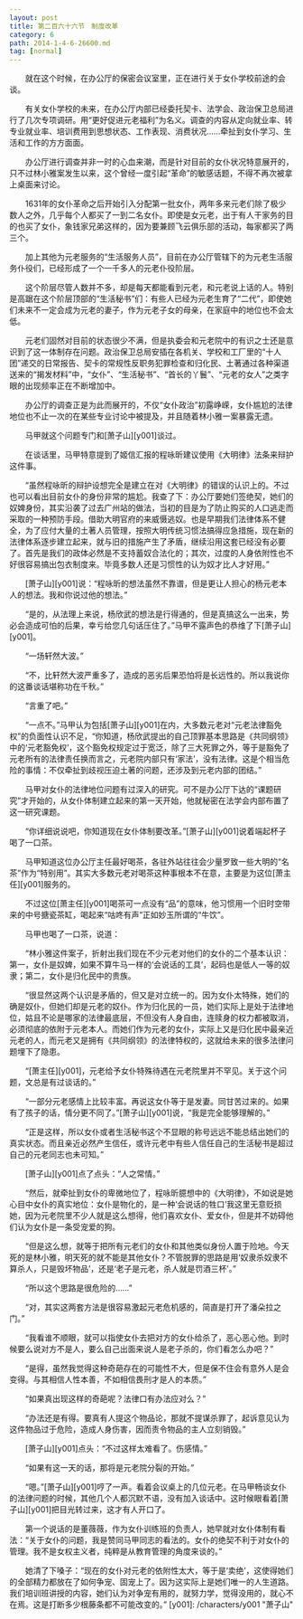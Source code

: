 ```yaml
---
layout: post
title: 第二百六十六节　制度改革
category: 6
path: 2014-1-4-6-26600.md
tag: [normal]
---
```


　　就在这个时候，在办公厅的保密会议室里，正在进行关于女仆学校前途的会谈。

　　有关女仆学校的未来，在办公厅内部已经委托契卡、法学会、政治保卫总局进行了几次专项调研。用“更好促进元老福利”为名义。调查的内容从定向就业率、转专业就业率、培训费用到思想状态、工作表现、消费状况……牵扯到女仆学习、生活和工作的方方面面。

　　办公厅进行调查并非一时的心血来潮，而是针对目前的女仆状况特意展开的，只不过林小雅案发生以来，这个曾经一度引起“革命”的敏感话题，不得不再次被拿上桌面来讨论。

　　1631年的女仆革命之后开始引入分配第一批女仆，两年多来元老们除了极少数人之外，几乎每个人都买了一到二名女仆。即使是女元老，出于有人干家务的目的也买了女仆，象钱家兄弟这样的，因为要兼顾飞云俱乐部的活动，每家都买了两三个。

　　加上其他为元老服务的“生活服务人员”，目前在办公厅管辖下的为元老生活服务仆役们，已经形成了一个一千多人的元老仆役阶层。

　　这个阶层尽管人数并不多，却是每天都能看到元老，和元老说上话的人。特别是高踞在这个阶层顶部的“生活秘书”们：有些人已经为元老生育了“二代”，即使她们未来不一定会成为元老的妻子，作为元老子女的母亲，在家庭中的地位也不会太低。

　　元老们固然对目前的状态很少不满，但是执委会和元老院中的有识之士还是意识到了这一体制存在问题。政治保卫总局安插在各机关、学校和工厂里的“十人团”递交的日常报告、契卡的常规性反职务犯罪检查和归化民、土著通过各种渠道送来的“揭发材料”中，“女仆”、“生活秘书”、“首长的丫鬟”、“元老的女人”之类字眼的出现频率正在不断增加中。

　　办公厅的调查正是为此而展开的，不仅“女仆政治”初露峥嵘，女仆尴尬的法律地位也不止一次的在某些专业讨论中被提及，并且随着林小雅一案暴露无遗。

　　马甲就这个问题专门和[萧子山][y001]谈过。

　　在谈话里，马甲特意提到了姬信汇报的程咏昕建议使用《大明律》法条来辩护这件事。

　　“虽然程咏昕的辩护设想完全是建立在对《大明律》的错误的认识上的。不过也可以看出目前女仆的身份非常的尴尬。我查了下：办公厅要她们签绝契，她们的奴婢身份，其实沿袭了过去广州站的做法，当初的目是为了防止购买的人口逃走而采取的一种预防手段。借助大明官府的来威慑逃奴。也是早期我们法律体系不健全，为了应付大量的土著人员管理，按照大明传统习惯法搞得应急措施，现在新的法律体系逐步建立起来，就与旧的措施产生了矛盾，继续沿用这套已经没有必要了。首先是我们的政体必然是不支持蓄奴合法化的；其次，过度的人身依附性也不好很容易搞出包衣制度来。毕竟多数人还是习惯性的认为奴才比人才好用。”

　　[萧子山][y001]说：“程咏昕的想法虽然不靠谱，但是更让人担心的杨元老本人的想法。我和你说过他的想法。”

　　“是的，从法理上来说，杨欣武的想法是行得通的，但是真搞这么一出来，势必会造成可怕的后果，幸亏给您几句话压住了。”马甲不露声色的恭维了下[萧子山][y001]。

　　“一场轩然大波。”

　　“不，比轩然大波严重多了，造成的恶劣后果恐怕将是长远性的。所以我说你的这番谈话堪称功在千秋。”

　　“言重了吧。”

　　“一点不。”马甲认为包括[萧子山][y001]在内，大多数元老对“元老法律豁免权”的负面性认识不足，“你知道，杨欣武提出的自己顶罪基本思路是《共同纲领》中的‘元老豁免权’，这个豁免权规定过于宽泛，除了三大死罪之外，等于是豁免了元老所有的法律责任换而言之，元老院内部只有‘家法’，没有法律。这是个相当危险的事情：不仅牵扯到歧视压迫土著的问题，还涉及到元老内部的团结。”

　　马甲对女仆的法律地位问题有过深入的研究。可不是办公厅下达的“课题研究”才开始的，从女仆体制建立起来的第一天开始，他就秘密在法学会内部布置了这一研究课题。

　　“你详细说说吧，你知道现在女仆体制要改革。”[萧子山][y001]说着端起杯子喝了一口茶。

　　马甲知道这位办公厅主任最好喝茶，各驻外站往往会少量罗致一些大明的“名茶”作为“特别用”。其实大多数元老对喝茶这种事根本不在意，主要是为这位[萧主任][y001]服务的。

　　不过这位[萧主任][y001]喝茶可一点没有“品”的意味，他习惯用一个旧时空带来的中号搪瓷茶缸，喝起来“咕咚有声”正如妙玉所谓的“牛饮”。

　　马甲也喝了一口茶，说道：

　　“林小雅这件案子，折射出我们现在不少元老对他们的女仆的二个基本认识：第一，女仆是奴婢，如果不算牛马一样的‘会说话的工具’，起码也是低人一等的奴隶；第二，女仆是归化民中的贵族。

　　“很显然这两个认识是矛盾的，但又是对立统一的。因为女仆太特殊，她们的确是奴仆，但她们却是元老的奴仆。作为归化民的一员，她们实际上是处于法律地位，姑且不论是哪家的法律最底层，不但没有人身自由，连赎身的权力都被取消，必须彻底的依附于元老本人。而她们作为元老的女仆，实际上又是归化民中最亲近元老的人，而元老又是拥有《共同纲领》的法律特权的，这就给未来的很多法律问题埋下了隐患。

　　“[萧主任][y001]，元老给予女仆特殊待遇在元老院里并不罕见。关于这个问题，文总是有过谈话的。”

　　“一部分元老感情上比较丰富。再说这女仆等于是发妻。同甘苦过来的。如果有了孩子的话，情分更不同了。”[萧子山][y001]说，“我是完全能够理解的。”

　　“正是这样，所以女仆或者生活秘书这个不显眼的称号远远不能总结出她们的真实状态。而且亲近必然产生信任，或许元老中有些人信任自己的生活秘书是超过自己的元老同志也未可知。”

　　[萧子山][y001]点了点头：“人之常情。”

　　“然后，就牵扯到女仆的卑微地位了，程咏昕臆想中的《大明律》，不如说是她心目中女仆的真实地位：女仆是物化的，是一种‘会说话的牲口’我这里无意贬损她，因为元老院里不少人就是这么想得，他们喜欢女仆、爱女仆，但是并不妨碍他们认为女仆是一条受宠爱的狗。

　　“但是这么想，就等于把所有元老们的女仆和其他类似身份人置于险地。今天死的是林小雅，明天死的就不能是其他女仆？不管脱罪的思路是用‘奴隶杀奴隶不算杀人，只是毁坏物品’，还是‘老子是元老，杀人就是罚酒三杯’。”

　　“所以这个思路是很危险的……”

　　“对，其实这两套方法是很容易激起元老危机感的，简直是打开了潘朵拉之门。”

　　“我看谁不顺眼，就可以指使女仆去把对方的女仆给杀了，恶心恶心他。到时候要么说对方不是人，要么自己出面来说人是老子杀的，你们看怎么办吧？”

　　“是得，虽然我觉得这种奇葩存在的可能性不大，但是保不住会有意外人是会变得。与其相信人性本善，不如相信畏刑才是人的本质。”

　　“如果真出现这样的奇葩呢？法律口有办法应对么？”

　　“办法还是有得。要真有人提这个物品论，那就不提谋杀罪了，起诉意见认为这件物品过于危险，造成人身伤害，因而责令物品的主人立刻销毁。”

　　[萧子山][y001]点头：“不过这样太难看了。伤感情。”

　　“如果有这一天的话，那将是元老院分裂的开始。”

　　“嗯。”[萧子山][y001]哼了一声。看着会议桌上的几位元老。在马甲畅谈女仆的法律问题的时候，其他几个人都沉默不语，没有加入谈话中。这时候眼看着[萧子山][y001]把目光转过来，这才有人开口了。

　　第一个说话的是董薇薇，作为女仆训练班的负责人，她早就对女仆体制有看法：“关于女仆的问题，我是赞同马甲同志的看法的。女仆的绝契不利于对女仆的管理。我不是女权主义者，纯粹是从教育管理的角度来谈的。”

　　她清了下嗓子：“现在的女仆对元老的依附性太大，等于是‘卖绝’，这使得她们的全部精力都放在了如何争宠、固宠上了。因为这实际上是她们唯一的人生道路。我们培训班讲授的内容，她们认为对争宠有用的，就努力学，觉得没用的，就心不在焉。这是打断多少根藤条都不可能改变的。”
[y001]: /characters/y001 "萧子山"
